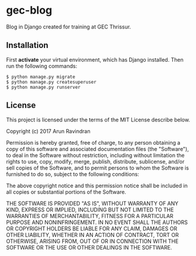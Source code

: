 # gec-blog

Blog in Django created for training at GEC Thrissur.

## Installation

First **activate** your virtual environment, which has Django installed. Then run the following commands:

```
$ python manage.py migrate
$ python manage.py createsuperuser
$ python manage.py runserver

```

## License

This project is licensed under the terms of the MIT License describe below.

Copyright (c) 2017 Arun Ravindran

Permission is hereby granted, free of charge, to any person obtaining a copy of this software and associated documentation files (the "Software"), to deal in the Software without restriction, including without limitation the rights to use, copy, modify, merge, publish, distribute, sublicense, and/or sell copies of the Software, and to permit persons to whom the Software is furnished to do so, subject to the following conditions:

The above copyright notice and this permission notice shall be included in all copies or substantial portions of the Software.

THE SOFTWARE IS PROVIDED "AS IS", WITHOUT WARRANTY OF ANY KIND, EXPRESS OR IMPLIED, INCLUDING BUT NOT LIMITED TO THE WARRANTIES OF MERCHANTABILITY, FITNESS FOR A PARTICULAR PURPOSE AND NONINFRINGEMENT. IN NO EVENT SHALL THE AUTHORS OR COPYRIGHT HOLDERS BE LIABLE FOR ANY CLAIM, DAMAGES OR OTHER LIABILITY, WHETHER IN AN ACTION OF CONTRACT, TORT OR OTHERWISE, ARISING FROM, OUT OF OR IN CONNECTION WITH THE SOFTWARE OR THE USE OR OTHER DEALINGS IN THE SOFTWARE.
